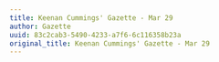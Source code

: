 ```yaml
---
title: Keenan Cummings' Gazette - Mar 29
author: Gazette
uuid: 83c2cab3-5490-4233-a7f6-6c116358b23a
original_title: Keenan Cummings' Gazette - Mar 29
---
```


